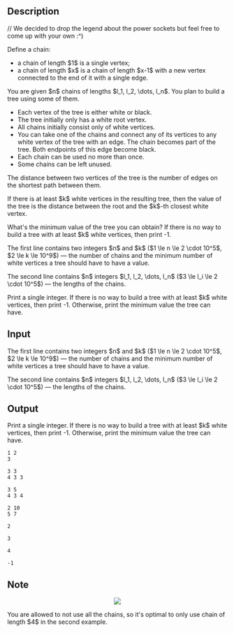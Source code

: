 ## Description

<div><p>// <span class="tex-font-style-it">We decided to drop the legend about the power sockets but feel free to come up with your own :^)</span></p><p>Define a chain: </p><ul> <li> a chain of length $1$ is a single vertex; </li><li> a chain of length $x$ is a chain of length $x-1$ with a new vertex connected to the end of it with a single edge. </li></ul><p>You are given $n$ chains of lengths $l_1, l_2, \dots, l_n$. You plan to build a tree using some of them.</p><ul> <li> Each vertex of the tree is either white or black. </li><li> The tree initially only has a white root vertex. </li><li> All chains initially consist only of white vertices. </li><li> You can take one of the chains and connect any of its vertices to any white vertex of the tree with an edge. The chain becomes part of the tree. Both endpoints of this edge become black. </li><li> Each chain can be used no more than once. </li><li> Some chains can be left unused. </li></ul><p>The distance between two vertices of the tree is the number of edges on the shortest path between them.</p><p>If there is at least $k$ white vertices in the resulting tree, then the value of the tree is the distance between the root and the $k$-th closest white vertex.</p><p>What's the minimum value of the tree you can obtain? If there is no way to build a tree with at least $k$ white vertices, then print <span class="tex-font-style-tt">-1</span>.</p></div><div class="input-specification"><p>The first line contains two integers $n$ and $k$ ($1 \le n \le 2 \cdot 10^5$, $2 \le k \le 10^9$)&nbsp;— the number of chains and the minimum number of white vertices a tree should have to have a value.</p><p>The second line contains $n$ integers $l_1, l_2, \dots, l_n$ ($3 \le l_i \le 2 \cdot 10^5$)&nbsp;— the lengths of the chains.</p></div><div class="output-specification"><p>Print a single integer. If there is no way to build a tree with at least $k$ white vertices, then print <span class="tex-font-style-tt">-1</span>. Otherwise, print the minimum value the tree can have.</p></div>

## Input

<p>The first line contains two integers $n$ and $k$ ($1 \le n \le 2 \cdot 10^5$, $2 \le k \le 10^9$)&nbsp;— the number of chains and the minimum number of white vertices a tree should have to have a value.</p><p>The second line contains $n$ integers $l_1, l_2, \dots, l_n$ ($3 \le l_i \le 2 \cdot 10^5$)&nbsp;— the lengths of the chains.</p>

## Output

<p>Print a single integer. If there is no way to build a tree with at least $k$ white vertices, then print <span class="tex-font-style-tt">-1</span>. Otherwise, print the minimum value the tree can have.</p>





```input1
1 2
3
```




```input2
3 3
4 3 3
```




```input3
3 5
4 3 4
```




```input4
2 10
5 7
```




```output1
2
```




```output2
3
```




```output3
4
```




```output4
-1
```



## Note

<center> <img class="tex-graphics" src="file://g2zA1aZn.png" style="max-width: 100.0%;max-height: 100.0%;"> </center><p>You are allowed to not use all the chains, so it's optimal to only use chain of length $4$ in the second example.</p>

